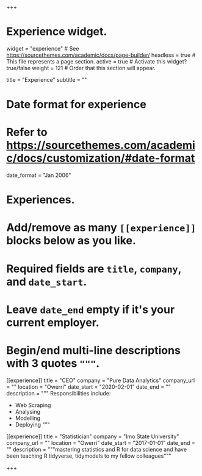 +++
# Experience widget.
widget = "experience"  # See https://sourcethemes.com/academic/docs/page-builder/
headless = true  # This file represents a page section.
active = true  # Activate this widget? true/false
weight = 121  # Order that this section will appear.

title = "Experience"
subtitle = ""

# Date format for experience
#   Refer to https://sourcethemes.com/academic/docs/customization/#date-format
date_format = "Jan 2006"

# Experiences.
#   Add/remove as many `[[experience]]` blocks below as you like.
#   Required fields are `title`, `company`, and `date_start`.
#   Leave `date_end` empty if it's your current employer.
#   Begin/end multi-line descriptions with 3 quotes `"""`.
[[experience]]
  title = "CEO"
  company = "Pure Data Analytics"
  company_url = ""
  location = "Owerri"
  date_start = "2020-02-01"
  date_end = ""
  description = """
  Responsibilities include:
  
  * Web Scraping
  * Analysing
  * Modelling
  * Deploying
  """

[[experience]]
  title = "Statistician"
  company = "Imo State University"
  company_url = ""
  location = "Owerri"
  date_start = "2017-01-01"
  date_end = ""
  description = """mastering statistics and R for data science and have been teaching R tidyverse, tidymodels to my  fellow colleagues"""

+++

